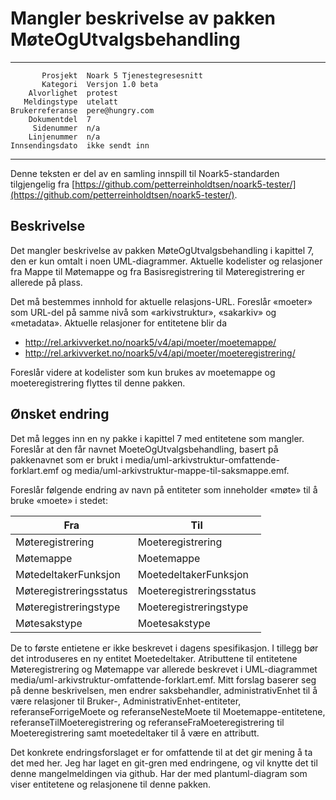 Mangler beskrivelse av pakken MøteOgUtvalgsbehandling
=====================================================

 ------------------  ---------------------------------
           Prosjekt  Noark 5 Tjenestegresesnitt
           Kategori  Versjon 1.0 beta
        Alvorlighet  protest
       Meldingstype  utelatt
    Brukerreferanse  pere@hungry.com
        Dokumentdel  7
         Sidenummer  n/a
        Linjenummer  n/a
    Innsendingsdato  ikke sendt inn
 ------------------  ---------------------------------

Denne teksten er del av en samling innspill til Noark5-standarden
tilgjengelig fra [https://github.com/petterreinholdtsen/noark5-tester/](https://github.com/petterreinholdtsen/noark5-tester/).

Beskrivelse
-----------

Det mangler beskrivelse av pakken MøteOgUtvalgsbehandling i kapittel
7, den er kun omtalt i noen UML-diagrammer.  Aktuelle kodelister og
relasjoner fra Mappe til Møtemappe og fra Basisregistrering til
Møteregistrering er allerede på plass.

Det må bestemmes innhold for aktuelle relasjons-URL.  Foreslår
«moeter» som URL-del på samme nivå som «arkivstruktur», «sakarkiv» og
«metadata».  Aktuelle relasjoner for entitetene blir da

 * http://rel.arkivverket.no/noark5/v4/api/moeter/moetemappe/
 * http://rel.arkivverket.no/noark5/v4/api/moeter/moeteregistrering/

Foreslår videre at kodelister som kun brukes av moetemappe og
moeteregistrering flyttes til denne pakken.

Ønsket endring
--------------

Det må legges inn en ny pakke i kapittel 7 med entitetene som mangler.
Foreslår at den får navnet MoeteOgUtvalgsbehandling, basert på
pakkenavnet som er brukt i
media/uml-arkivstruktur-omfattende-forklart.emf og
media/uml-arkivstruktur-mappe-til-saksmappe.emf.

Foreslår følgende endring av navn på entiteter som inneholder «møte»
til å bruke «moete» i stedet:

| Fra                     | Til                      |
|-------------------------|--------------------------|
| Møteregistrering        | Moeteregistrering        |
| Møtemappe               | Moetemappe               |
| MøtedeltakerFunksjon    | MoetedeltakerFunksjon    |
| Møteregistreringsstatus | Moeteregistreringsstatus |
| Møteregistreringstype   | Moeteregistreringstype   |
| Møtesakstype            | Moetesakstype            |

De to første entietene er ikke beskrevet i dagens spesifikasjon.  I
tillegg bør det introduseres en ny entitet Moetedeltaker.  Atributtene
til entitetene Møteregistrering og Møtemappe var allerede beskrevet i
UML-diagrammet media/uml-arkivstruktur-omfattende-forklart.emf.  Mitt
forslag baserer seg på denne beskrivelsen, men endrer saksbehandler,
administrativEnhet til å være relasjoner til Bruker-,
AdministrativEnhet-entiteter, referanseForrigeMoete og
referanseNesteMoete til Moetemappe-entitetene,
referanseTilMoeteregistrering og referanseFraMoeteregistrering til
Moeteregistrering samt moetedeltaker til å være en attributt.

Det konkrete endringsforslaget er for omfattende til at det gir mening
å ta det med her.  Jeg har laget en git-gren med endringene, og vil
knytte det til denne mangelmeldingen via github.  Har der med
plantuml-diagram som viser entitetene og relasjonene til denne pakken.
